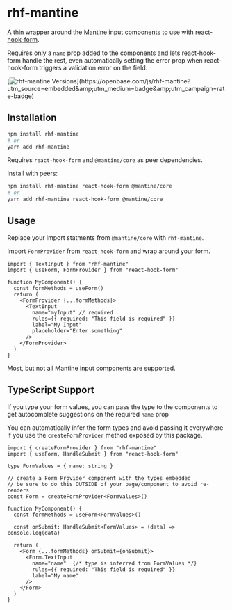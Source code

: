 # rhf-mantine


A thin wrapper around the [Mantine](https://mantine.dev/) input components to use with [react-hook-form](https://react-hook-form.com/).

Requires only a `name` prop added to the components and lets react-hook-form handle the rest, even automatically setting the error prop when react-hook-form triggers a validation error on the field.

[![rhf-mantine Versions](https://badges.openbase.com/js/versions/rhf-mantine.svg?)](https://openbase.com/js/rhf-mantine?utm_source=embedded&amp;utm_medium=badge&amp;utm_campaign=rate-badge)
## Installation
```bash
npm install rhf-mantine
# or
yarn add rhf-mantine
```
Requires `react-hook-form` and `@mantine/core` as peer dependencies.

Install with peers:
```bash
npm install rhf-mantine react-hook-form @mantine/core
# or
yarn add rhf-mantine react-hook-form @mantine/core
```

## Usage
Replace your import statments from `@mantine/core` with `rhf-mantine`.

Import `FormProvider` from `react-hook-form` and wrap around your form.




```tsx
import { TextInput } from "rhf-mantine"
import { useForm, FormProvider } from "react-hook-form"

function MyComponent() {
  const formMethods = useForm()
  return (
    <FormProvider {...formMethods}>
      <TextInput
        name="myInput" // required
        rules={{ required: "This field is required" }}
        label="My Input"
        placeholder="Enter something"
      />
    </FormProvider>
  )
}
```

Most, but not all Mantine input components are supported.

## TypeScript Support
If you type your form values, you can pass the type to the components to get autocomplete suggestions on the required `name` prop

You can automatically infer the form types and avoid passing it everywhere if you use the `createFormProvider` method exposed by this package.
```tsx
import { createFormProvider } from "rhf-mantine"
import { useForm, HandleSubmit } from "react-hook-form"

type FormValues = { name: string }

// create a Form Provider component with the types embedded
// be sure to do this OUTSIDE of your page/component to avoid re-renders
const Form = createFormProvider<FormValues>()

function MyComponent() {
  const formMethods = useForm<FormValues>()

  const onSubmit: HandleSubmit<FormValues> = (data) => console.log(data)

  return (
    <Form {...formMethods} onSubmit={onSubmit}>
      <Form.TextInput
        name="name"  {/* type is inferred from FormValues */}
        rules={{ required: "This field is required" }}
        label="My name"
      />
    </Form>
  )
}
```